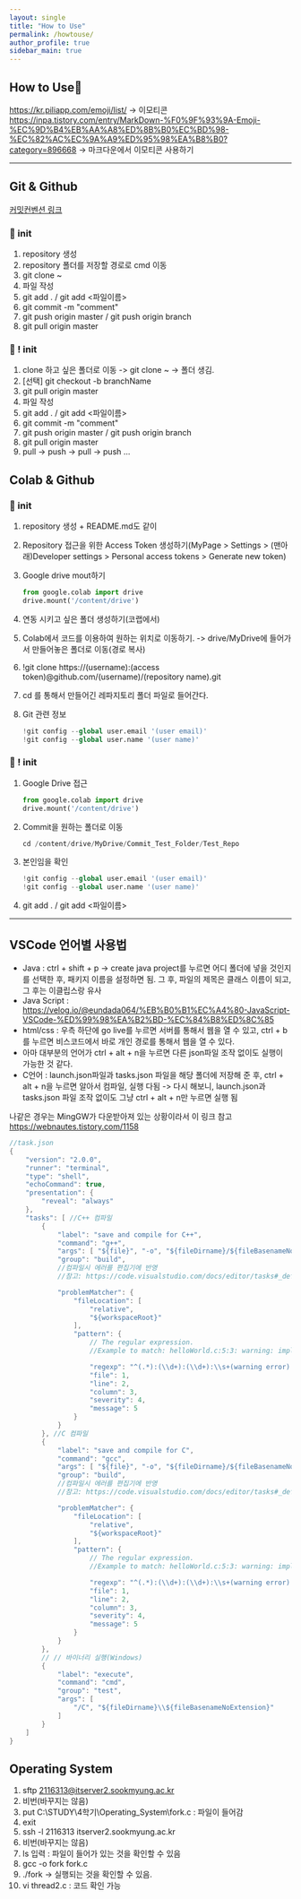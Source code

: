 ```yaml
---
layout: single
title: "How to Use"
permalink: /howtouse/
author_profile: true
sidebar_main: true
---
```


## How to Use🚀

<https://kr.piliapp.com/emoji/list/>
-> 이모티콘
<br>
<https://inpa.tistory.com/entry/MarkDown-%F0%9F%93%9A-Emoji-%EC%9D%B4%EB%AA%A8%ED%8B%B0%EC%BD%98-%EC%82%AC%EC%9A%A9%ED%95%98%EA%B8%B0?category=896668> -> 마크다운에서 이모티콘 사용하기 <br>

<hr>

## Git & Github

[커밋컨벤션 링크](https://tech.10000lab.xyz/git/git-commit-discipline.html)

### 📍 init

1. repository 생성
2. repository 폴더를 저장할 경로로 cmd 이동
3. git clone ~
4. 파일 작성
5. git add . / git add \<파일이름\>
6. git commit -m "comment"
7. git push origin master / git push origin branch
8. git pull origin master

### 📍 ! init

1. clone 하고 싶은 폴더로 이동 -> git clone ~ -> 폴더 생김.
2. [선택] git checkout -b branchName
3. git pull origin master
4. 파일 작성
5. git add . / git add \<파일이름\>
6. git commit -m "comment"
7. git push origin master / git push origin branch
8. git pull origin master
9. pull -> push -> pull -> push ...

## Colab & Github

### 📍 init

1. repository 생성 + README.md도 같이
2. Repository 접근을 위한 Access Token 생성하기(MyPage > Settings > (맨아래)Developer settings > Personal access tokens > Generate new token)
3. Google drive mout하기

   ```py
   from google.colab import drive
   drive.mount('/content/drive')
   ```

4. 연동 시키고 싶은 폴더 생성하기(코랩에서)
5. Colab에서 코드를 이용하여 원하는 위치로 이동하기. -> drive/MyDrive에 들어가서 만들어놓은 폴더로 이동(경로 복사)
6. !git clone https://(username):(access token)@github.com/(username)/(repository name).git
7. cd 를 통해서 만들어긴 레파지토리 폴더 파일로 들어간다.
8. Git 관련 정보

   ```py
   !git config --global user.email '(user email)'
   !git config --global user.name '(user name)'
   ```

### 📍 ! init

1. Google Drive 접근

   ```py
   from google.colab import drive
   drive.mount('/content/drive')
   ```

2. Commit을 원하는 폴더로 이동

   ```py
   cd /content/drive/MyDrive/Commit_Test_Folder/Test_Repo
   ```

3. 본인임을 확인

   ```py
   !git config --global user.email '(user email)'
   !git config --global user.name '(user name)'
   ```

4. git add . / git add \<파일이름\>

<hr>

## VSCode 언어별 사용법

- Java : ctrl + shift + p -> create java project를 누르면 어디 폴더에 넣을 것인지를 선택한 후, 패키지 이름을 설정하면 됨. 그 후, 파일의 제목은 클래스 이름이 되고, 그 후는 이클립스랑 유사
- Java Script : <https://velog.io/@eundada064/%EB%B0%B1%EC%A4%80-JavaScript-VSCode-%ED%99%98%EA%B2%BD-%EC%84%B8%ED%8C%85>
- html/css : 우측 하단에 go live를 누르면 서버를 통해서 웹을 열 수 있고, ctrl + b를 누르면 비스코드에서 바로 개인 경로를 통해서 웹을 열 수 있다.
- 아마 대부분의 언어가 ctrl + alt + n을 누르면 다른 json파일 조작 없이도 실행이 가능한 것 같다.
- C언어 : launch.json파일과 tasks.json 파일을 해당 폴더에 저장해 준 후, ctrl + alt + n을 누르면 알아서 컴파일, 실행 다됨 -> 다시 해보니, launch.json과 tasks.json 파일 조작 없이도 그냥 ctrl + alt + n만 누르면 실행 됨
  <br>

나같은 경우는 MingGW가 다운받아져 있는 상황이라서 이 링크 참고
<https://webnautes.tistory.com/1158>

```c
//task.json
{
    "version": "2.0.0",
    "runner": "terminal",
    "type": "shell",
    "echoCommand": true,
    "presentation": {
        "reveal": "always"
    },
    "tasks": [ //C++ 컴파일
        {
            "label": "save and compile for C++",
            "command": "g++",
            "args": [ "${file}", "-o", "${fileDirname}/${fileBasenameNoExtension}" ],
            "group": "build",
            //컴파일시 에러를 편집기에 반영
            //참고: https://code.visualstudio.com/docs/editor/tasks#_defining-a-problem-matcher

            "problemMatcher": {
                "fileLocation": [
                    "relative",
                    "${workspaceRoot}"
                ],
                "pattern": {
                    // The regular expression.
                    //Example to match: helloWorld.c:5:3: warning: implicit declaration of function 'prinft'

                    "regexp": "^(.*):(\\d+):(\\d+):\\s+(warning error):\\s+(.*)$",
                    "file": 1,
                    "line": 2,
                    "column": 3,
                    "severity": 4,
                    "message": 5
                }
            }
        }, //C 컴파일
        {
            "label": "save and compile for C",
            "command": "gcc",
            "args": [ "${file}", "-o", "${fileDirname}/${fileBasenameNoExtension}" ],
            "group": "build",
            //컴파일시 에러를 편집기에 반영
            //참고: https://code.visualstudio.com/docs/editor/tasks#_defining-a-problem-matcher

            "problemMatcher": {
                "fileLocation": [
                    "relative",
                    "${workspaceRoot}"
                ],
                "pattern": {
                    // The regular expression.
                    //Example to match: helloWorld.c:5:3: warning: implicit declaration of function 'prinft'

                    "regexp": "^(.*):(\\d+):(\\d+):\\s+(warning error):\\s+(.*)$",
                    "file": 1,
                    "line": 2,
                    "column": 3,
                    "severity": 4,
                    "message": 5
                }
            }
        },
        // // 바이너리 실행(Windows)
        {
            "label": "execute",
            "command": "cmd",
            "group": "test",
            "args": [
                "/C", "${fileDirname}\\${fileBasenameNoExtension}"
            ]
        }
    ]
}
```

## Operating System

1. sftp 2116313@itserver2.sookmyung.ac.kr
2. 비번(바꾸지는 않음)
3. put C:\STUDY\4학기\Operating_System\fork.c : 파일이 들어감
4. exit
5. ssh -l 2116313 itserver2.sookmyung.ac.kr
6. 비번(바꾸지는 않음)
7. ls 입력 : 파일이 들어가 있는 것을 확인할 수 있음
8. gcc -o fork fork.c
9. ./fork -> 실행되는 것을 확인할 수 있음.
10. vi thread2.c : 코드 확인 가능
